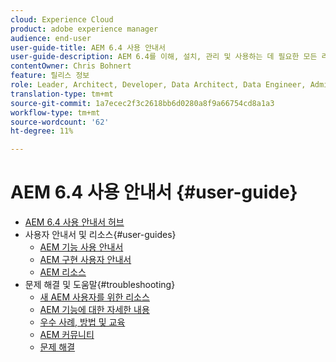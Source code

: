```yaml
---
cloud: Experience Cloud
product: adobe experience manager
audience: end-user
user-guide-title: AEM 6.4 사용 안내서
user-guide-description: AEM 6.4를 이해, 설치, 관리 및 사용하는 데 필요한 모든 리소스에 대한 개요입니다.
contentOwner: Chris Bohnert
feature: 릴리스 정보
role: Leader, Architect, Developer, Data Architect, Data Engineer, Administrator, Business Practitioner
translation-type: tm+mt
source-git-commit: 1a7ecec2f3c2618bb6d0280a8f9a66754cd8a1a3
workflow-type: tm+mt
source-wordcount: '62'
ht-degree: 11%

---
```



# AEM 6.4 사용 안내서 {#user-guide}

+ [AEM 6.4 사용 안내서 허브](home.md)
+ 사용자 안내서 및 리소스{#user-guides}
   + [AEM 기능 사용 안내서](capabilities.md)
   + [AEM 구현 사용자 안내서](implementation.md)
   + [AEM 리소스](resources.md)
+ 문제 해결 및 도움말{#troubleshooting}
   + [새 AEM 사용자를 위한 리소스](new.md)
   + [AEM 기능에 대한 자세한 내용](learn.md)
   + [우수 사례, 방법 및 교육](best-practice.md)
   + [AEM 커뮤니티](community.md)
   + [문제 해결](troubleshooting.md)
